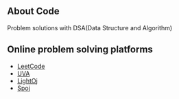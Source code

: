## About Code
Problem solutions with DSA(Data Structure and Algorithm)
## Online problem solving platforms
- [LeetCode](https://github.com/shahidul2k9/problem-solution/tree/master/leetcode)
- [UVA](https://github.com/shahidul2k9/problem-solution/tree/master/uva%20online%20judge)
- [LightOj](https://github.com/shahidul2k9/problem-solution/tree/master/lightoj)
- [Spoj](https://github.com/shahidul2k9/problem-solution/tree/master/spoj)
